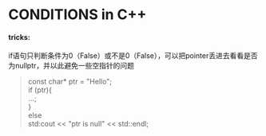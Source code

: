 # CONDITIONS in C++  
#### tricks:  
if语句只判断条件为0（False）或不是0（False），可以把pointer丢进去看看是否为nullptr，并以此避免一些空指针的问题  
>const char* ptr = "Hello";  
>if (ptr){  
>    ...;   
>}  
>else  
    std:cout << "ptr is null" << std::endl;